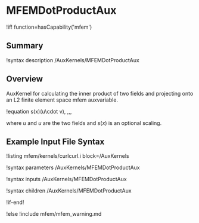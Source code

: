 # MFEMDotProductAux

!if! function=hasCapability('mfem')

## Summary

!syntax description /AuxKernels/MFEMDotProductAux

## Overview

AuxKernel for calculating the inner product of two fields and projecting onto an L2 finite element space mfem auxvariable.

!equation
s(x)(u\cdot v), \,\,\,

where $u$ and $u$ are the two fields and $s(x)$ is an optional scaling.

## Example Input File Syntax

!listing mfem/kernels/curlcurl.i block=/AuxKernels

!syntax parameters /AuxKernels/MFEMDotProductAux

!syntax inputs /AuxKernels/MFEMDotProductAux

!syntax children /AuxKernels/MFEMDotProductAux

!if-end!

!else
!include mfem/mfem_warning.md
